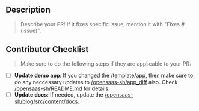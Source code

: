 ## Description

> Describe your PR! If it fixes specific issue, mention it with "Fixes # (issue)".

## Contributor Checklist

> Make sure to do the following steps if they are applicable to your PR:

- [ ] **Update demo app**: If you changed the [/template/app](/template/app), then make sure to do any neccessary updates to [/opensaas-sh/app_diff](/opensaas-sh/app_diff) also. Check [/opensaas-sh/README.md](/opensaas-sh/README.md) for details.
- [ ] **Update docs**: If needed, update the [/opensaas-sh/blog/src/content/docs](/opensaas-sh/blog/src/content/docs).

